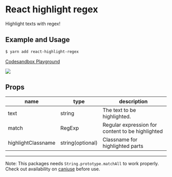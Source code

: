 # React highlight regex

Highlight texts with regex!

## Example and Usage

```bash
$ yarn add react-highlight-regex
```

[Codesandbox Playground](https://codesandbox.io/s/react-highlight-regex-demo-mj1jm)

![](https://user-images.githubusercontent.com/7480839/103119868-40c87700-46b0-11eb-9fae-c8c56387cd64.png)

## Props

| name               | type             | description                                      |
| ------------------ | ---------------- | ------------------------------------------------ |
| text               | string           | The text to be highlighted.                      |
| match              | RegExp           | Regular expression for content to be highlighted |
| highlightClassname | string(optional) | Classname for highlighted parts                  |

---
Note: This packages needs `String.prototype.matchAll` to work properly. Check out availability on [caniuse](https://caniuse.com/#feat=mdn-api_cache_matchall) before use.
